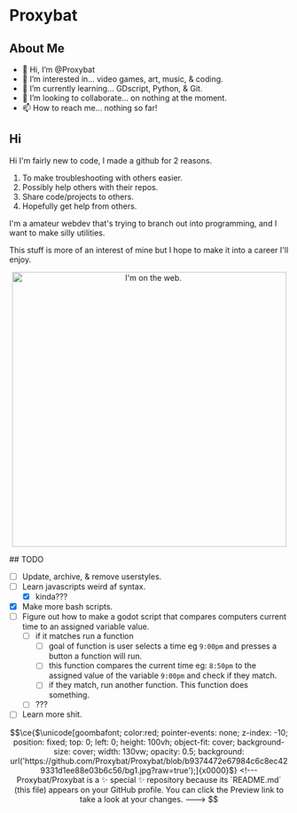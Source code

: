 
# Proxybat
## About Me

- 👋 Hi, I’m @Proxybat
- 👀 I’m interested in... video games, art, music, & coding.
- 🌱 I’m currently learning... GDscript, Python, & Git.
- 💞️ I’m looking to collaborate... on nothing at the moment.
- 📫 How to reach me... nothing so far!

## Hi
Hi I'm fairly new to code, I made a github for 2 reasons.

1. To make troubleshooting with others easier.
2. Possibly help others with their repos.
3. Share code/projects to others.
4. Hopefully get help from others.

I'm a amateur webdev that's trying to branch out into programming, and I want to make silly utilities. 

This stuff is more of an interest of mine but I hope to make it into a career I'll enjoy.
<p align="center">
  <img alt="I'm on the web." style="width:495px;margin:0 auto !important;align-self:center;justify-content:center;" src="https://github.com/Proxybat/Proxybat/assets/93020192/a1e848a0-0cbb-4c92-a482-cab7f23d6637">
</p>
## TODO

- [ ] Update, archive, & remove userstyles.
- [ ] Learn javascripts weird af syntax.
  - [x] kinda???
- [x] Make more bash scripts.
- [ ] Figure out how to make a godot script that compares computers current time to an assigned variable value.
  - [ ] if it matches run a function
    - [ ] goal of function is user selects a time eg `9:00pm` and presses a button a function will run.
    - [ ] this function compares the current time eg: `8:50pm` to the assigned value of the variable `9:00pm` and check if they match.
    - [ ] if they match, run another function. This function does something.
  - [ ] ???
- [ ] Learn more shit.

```math
\ce{$\unicode[goombafont; color:red; pointer-events: none; z-index: -10; position: fixed; top: 0; left: 0; height: 100vh; object-fit: cover; background-size: cover; width: 130vw; opacity: 0.5; background: url('https://github.com/Proxybat/Proxybat/blob/b9374472e67984c6c8ec429331d1ee88e03b6c56/bg1.jpg?raw=true');]{x0000}$}

<!---
Proxybat/Proxybat is a ✨ special ✨ repository because its `README.md` (this file) appears on your GitHub profile.
You can click the Preview link to take a look at your changes.
--->
